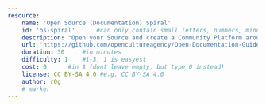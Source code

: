 ```yaml
---
resource:
    name: 'Open Source (Documentation) Spiral'
    id: 'os-spiral'      #can only contain small letters, numbers, minus and underscore. needs to be the same as the file name
    description: "Open your Source and create a Community Platform around it - Template Grafic"
    url: 'https://github.com/opencultureagency/Open-Documentation-Guide/blob/master/ODG-front.png'
    duration: 30     #in minutes
    difficulty: 1    #1-3, 1 is easyest
    cost: 0      #in $ (dont leave empty, but type 0 instead)
    license: CC BY-SA 4.0 #e.g. CC BY-SA 4.0
    author: r0g
    # marker
---
```

